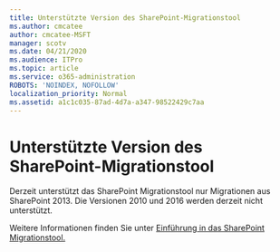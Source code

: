 ```yaml
---
title: Unterstützte Version des SharePoint-Migrationstool
ms.author: cmcatee
author: cmcatee-MSFT
manager: scotv
ms.date: 04/21/2020
ms.audience: ITPro
ms.topic: article
ms.service: o365-administration
ROBOTS: 'NOINDEX, NOFOLLOW'
localization_priority: Normal
ms.assetid: a1c1c035-87ad-4d7a-a347-98522429c7aa
---
```


# <a name="supported-version-of-the-sharepoint-migration-tool"></a>Unterstützte Version des SharePoint-Migrationstool



Derzeit unterstützt das SharePoint Migrationstool nur Migrationen aus SharePoint 2013. Die Versionen 2010 und 2016 werden derzeit nicht unterstützt.
  
Weitere Informationen finden Sie unter [Einführung in das SharePoint Migrationstool.](https://go.microsoft.com/fwlink/?linkid=2044765&amp;clcid=0x409)
  

